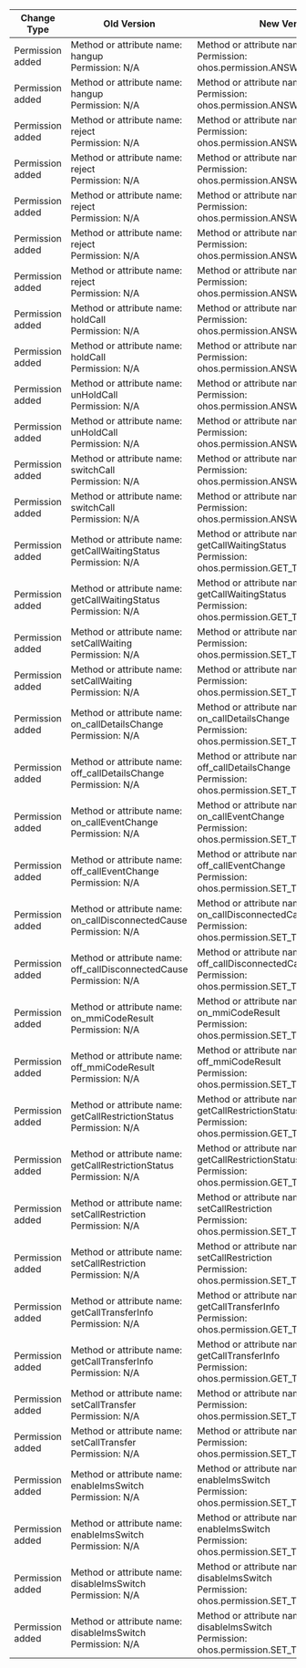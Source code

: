 | Change Type | Old Version | New Version | d.ts File |
| ---- | ------ | ------ | -------- |
|Permission added|Method or attribute name: hangup<br>Permission: N/A|Method or attribute name: hangup<br>Permission: ohos.permission.ANSWER_CALL|@ohos.telephony.call.d.ts|
|Permission added|Method or attribute name: hangup<br>Permission: N/A|Method or attribute name: hangup<br>Permission: ohos.permission.ANSWER_CALL|@ohos.telephony.call.d.ts|
|Permission added|Method or attribute name: reject<br>Permission: N/A|Method or attribute name: reject<br>Permission: ohos.permission.ANSWER_CALL|@ohos.telephony.call.d.ts|
|Permission added|Method or attribute name: reject<br>Permission: N/A|Method or attribute name: reject<br>Permission: ohos.permission.ANSWER_CALL|@ohos.telephony.call.d.ts|
|Permission added|Method or attribute name: reject<br>Permission: N/A|Method or attribute name: reject<br>Permission: ohos.permission.ANSWER_CALL|@ohos.telephony.call.d.ts|
|Permission added|Method or attribute name: reject<br>Permission: N/A|Method or attribute name: reject<br>Permission: ohos.permission.ANSWER_CALL|@ohos.telephony.call.d.ts|
|Permission added|Method or attribute name: reject<br>Permission: N/A|Method or attribute name: reject<br>Permission: ohos.permission.ANSWER_CALL|@ohos.telephony.call.d.ts|
|Permission added|Method or attribute name: holdCall<br>Permission: N/A|Method or attribute name: holdCall<br>Permission: ohos.permission.ANSWER_CALL|@ohos.telephony.call.d.ts|
|Permission added|Method or attribute name: holdCall<br>Permission: N/A|Method or attribute name: holdCall<br>Permission: ohos.permission.ANSWER_CALL|@ohos.telephony.call.d.ts|
|Permission added|Method or attribute name: unHoldCall<br>Permission: N/A|Method or attribute name: unHoldCall<br>Permission: ohos.permission.ANSWER_CALL|@ohos.telephony.call.d.ts|
|Permission added|Method or attribute name: unHoldCall<br>Permission: N/A|Method or attribute name: unHoldCall<br>Permission: ohos.permission.ANSWER_CALL|@ohos.telephony.call.d.ts|
|Permission added|Method or attribute name: switchCall<br>Permission: N/A|Method or attribute name: switchCall<br>Permission: ohos.permission.ANSWER_CALL|@ohos.telephony.call.d.ts|
|Permission added|Method or attribute name: switchCall<br>Permission: N/A|Method or attribute name: switchCall<br>Permission: ohos.permission.ANSWER_CALL|@ohos.telephony.call.d.ts|
|Permission added|Method or attribute name: getCallWaitingStatus<br>Permission: N/A|Method or attribute name: getCallWaitingStatus<br>Permission: ohos.permission.GET_TELEPHONY_STATE|@ohos.telephony.call.d.ts|
|Permission added|Method or attribute name: getCallWaitingStatus<br>Permission: N/A|Method or attribute name: getCallWaitingStatus<br>Permission: ohos.permission.GET_TELEPHONY_STATE|@ohos.telephony.call.d.ts|
|Permission added|Method or attribute name: setCallWaiting<br>Permission: N/A|Method or attribute name: setCallWaiting<br>Permission: ohos.permission.SET_TELEPHONY_STATE|@ohos.telephony.call.d.ts|
|Permission added|Method or attribute name: setCallWaiting<br>Permission: N/A|Method or attribute name: setCallWaiting<br>Permission: ohos.permission.SET_TELEPHONY_STATE|@ohos.telephony.call.d.ts|
|Permission added|Method or attribute name: on_callDetailsChange<br>Permission: N/A|Method or attribute name: on_callDetailsChange<br>Permission: ohos.permission.SET_TELEPHONY_STATE|@ohos.telephony.call.d.ts|
|Permission added|Method or attribute name: off_callDetailsChange<br>Permission: N/A|Method or attribute name: off_callDetailsChange<br>Permission: ohos.permission.SET_TELEPHONY_STATE|@ohos.telephony.call.d.ts|
|Permission added|Method or attribute name: on_callEventChange<br>Permission: N/A|Method or attribute name: on_callEventChange<br>Permission: ohos.permission.SET_TELEPHONY_STATE|@ohos.telephony.call.d.ts|
|Permission added|Method or attribute name: off_callEventChange<br>Permission: N/A|Method or attribute name: off_callEventChange<br>Permission: ohos.permission.SET_TELEPHONY_STATE|@ohos.telephony.call.d.ts|
|Permission added|Method or attribute name: on_callDisconnectedCause<br>Permission: N/A|Method or attribute name: on_callDisconnectedCause<br>Permission: ohos.permission.SET_TELEPHONY_STATE|@ohos.telephony.call.d.ts|
|Permission added|Method or attribute name: off_callDisconnectedCause<br>Permission: N/A|Method or attribute name: off_callDisconnectedCause<br>Permission: ohos.permission.SET_TELEPHONY_STATE|@ohos.telephony.call.d.ts|
|Permission added|Method or attribute name: on_mmiCodeResult<br>Permission: N/A|Method or attribute name: on_mmiCodeResult<br>Permission: ohos.permission.SET_TELEPHONY_STATE|@ohos.telephony.call.d.ts|
|Permission added|Method or attribute name: off_mmiCodeResult<br>Permission: N/A|Method or attribute name: off_mmiCodeResult<br>Permission: ohos.permission.SET_TELEPHONY_STATE|@ohos.telephony.call.d.ts|
|Permission added|Method or attribute name: getCallRestrictionStatus<br>Permission: N/A|Method or attribute name: getCallRestrictionStatus<br>Permission: ohos.permission.GET_TELEPHONY_STATE|@ohos.telephony.call.d.ts|
|Permission added|Method or attribute name: getCallRestrictionStatus<br>Permission: N/A|Method or attribute name: getCallRestrictionStatus<br>Permission: ohos.permission.GET_TELEPHONY_STATE|@ohos.telephony.call.d.ts|
|Permission added|Method or attribute name: setCallRestriction<br>Permission: N/A|Method or attribute name: setCallRestriction<br>Permission: ohos.permission.SET_TELEPHONY_STATE|@ohos.telephony.call.d.ts|
|Permission added|Method or attribute name: setCallRestriction<br>Permission: N/A|Method or attribute name: setCallRestriction<br>Permission: ohos.permission.SET_TELEPHONY_STATE|@ohos.telephony.call.d.ts|
|Permission added|Method or attribute name: getCallTransferInfo<br>Permission: N/A|Method or attribute name: getCallTransferInfo<br>Permission: ohos.permission.GET_TELEPHONY_STATE|@ohos.telephony.call.d.ts|
|Permission added|Method or attribute name: getCallTransferInfo<br>Permission: N/A|Method or attribute name: getCallTransferInfo<br>Permission: ohos.permission.GET_TELEPHONY_STATE|@ohos.telephony.call.d.ts|
|Permission added|Method or attribute name: setCallTransfer<br>Permission: N/A|Method or attribute name: setCallTransfer<br>Permission: ohos.permission.SET_TELEPHONY_STATE|@ohos.telephony.call.d.ts|
|Permission added|Method or attribute name: setCallTransfer<br>Permission: N/A|Method or attribute name: setCallTransfer<br>Permission: ohos.permission.SET_TELEPHONY_STATE|@ohos.telephony.call.d.ts|
|Permission added|Method or attribute name: enableImsSwitch<br>Permission: N/A|Method or attribute name: enableImsSwitch<br>Permission: ohos.permission.SET_TELEPHONY_STATE|@ohos.telephony.call.d.ts|
|Permission added|Method or attribute name: enableImsSwitch<br>Permission: N/A|Method or attribute name: enableImsSwitch<br>Permission: ohos.permission.SET_TELEPHONY_STATE|@ohos.telephony.call.d.ts|
|Permission added|Method or attribute name: disableImsSwitch<br>Permission: N/A|Method or attribute name: disableImsSwitch<br>Permission: ohos.permission.SET_TELEPHONY_STATE|@ohos.telephony.call.d.ts|
|Permission added|Method or attribute name: disableImsSwitch<br>Permission: N/A|Method or attribute name: disableImsSwitch<br>Permission: ohos.permission.SET_TELEPHONY_STATE|@ohos.telephony.call.d.ts|

